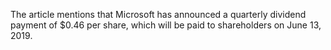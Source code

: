 The article mentions that Microsoft has announced a quarterly dividend payment of $0.46 per share, which will be paid to shareholders on June 13, 2019.